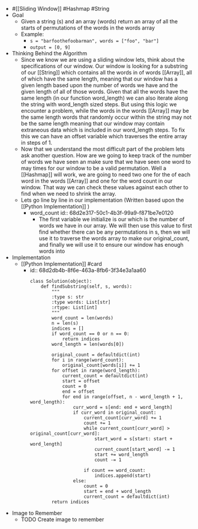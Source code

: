 - #[[Sliding Window]] #Hashmap #String
- Goal
	- Given a string (s) and an array (words) return an array of all the starts of permutations of the words in the words array
	- Example:
		- ``s = "barfoothefoobarman", words = ["foo", "bar"]``
		- ``output = [0, 9]``
- Thinking Behind the Algorithm
	- Since we know we are using a sliding window lets, think about the specifications of our window. Our window is looking for a substring of our [[String]] which contains all the words in of words [[Array]], all of which have the same length, meaning that our window has a given length based upon the number of words we have and the given length of all of those words. Given that all the words have the same length (in our function word_length) we can also iterate along the string with word_length sized steps. But using this logic we encounter a problem, while the words in the words [[Array]] may be the same length words that randomly occur within the string may not be the same length meaning that our window may contain extraneous data which is included in our word_length steps. To fix this we can have an offset variable which traverses the entire array in steps of 1.
	- Now that we understand the most difficult part of the problem lets ask another question. How are we going to keep track of the number of words we have seen an make sure that we have seen one word to may times for our window to be a valid permutation. Well a [[Hashmap]] will work, we are going to need two one for the of each word in the words [[Array]] and one for the word count in our window. That way we can check these values against each other to find when we need to shrink the array.
	- Lets go line by line in our implementation (Written based upon the [[Python Implementation]] )
		- word_count
		  id:: 68d2e317-50c1-4b3f-99a9-f871be7e0120
			- The first variable we initialize is our which is the number of words we have in our array. We will then use this value to first find whether there can be any permutations in s, then we will use it to traverse the words array to make our original_count, and finally we will use it to ensure our window has enough words into
- Implementation
	- [[Python Implementation]] #card
		- id:: 68d2db4b-8f6e-463a-8fb6-3f34e3a1aa60
		  ```
		  class Solution(object):
		      def findSubstring(self, s, words):
		          """
		          :type s: str
		          :type words: List[str]
		          :rtype: List[int]
		          """
		          word_count = len(words)
		          n = len(s)
		          indices = []
		          if word_count == 0 or n == 0: 
		              return indices
		          word_length = len(words[0])
		          
		          original_count = defaultdict(int)
		          for i in range(word_count):
		              original_count[words[i]] += 1
		          for offset in range(word_length):
		              current_count = defaultdict(int)
		              start = offset
		              count = 0
		              end = offset
		              for end in range(offset, n - word_length + 1, word_length):
		                  curr_word = s[end: end + word_length]
		                  if curr_word in original_count:
		                      current_count[curr_word] += 1
		                      count += 1
		                      while current_count[curr_word] > original_count[curr_word]:
		                          start_word = s[start: start + word_length]
		                          current_count[start_word] -= 1
		                          start += word_length
		                          count -= 1
		                      
		                      if count == word_count:
		                          indices.append(start)
		                  else:
		                      count = 0
		                      start = end + word_length
		                      current_count = defaultdict(int)
		          return indices
		  
		  ```
- Image to Remember
	- TODO Create image to remember